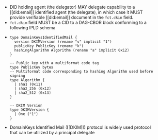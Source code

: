 - DID holding agent (the delegator) MAY delegate capability to a [[did:email]] identified agent (the delegate), in which case it MUST provide verifiable [[did:email]] document in the `fct.dkim` field.
- `fct.dkim` field MUST be a CID to a DAG-CBOR block conforming to a following IPLD schema
- ```ipldsch
  type DomainKeysIdentifiedMail {
    version DKIMVersion (rename "v" implicit "1")
    publicKey PublicKey (rename "k")
    hashingAlgorithm Algorithm (rename "a" implicit 0x12)
  }
  
  -- Public key with a multiformat code tag
  type PublicKey bytes
  -- Multiformat code corresponding to hashing Algorithm used before signing 
  type Algorithm {
    | sha1 (0x11)
    | sha2_256 (0x12)
    | sha2_512 (0x13)
  }
  
  -- DKIM Version
  type DKIMVersion {
    | One ("1")
  }
  ```
- DomainKeys Identified Mail ([[DKIM]]) protocol is widely used protocol that can be utilized by a principal  delegate